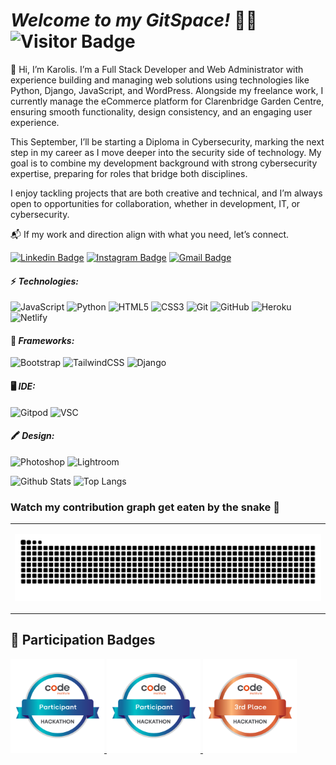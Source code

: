 # ***Welcome to my GitSpace!*** 👨‍💻 ![Visitor Badge](https://visitor-badge.laobi.icu/badge?page_id=kpetrauskas92.kpetrauskas92)

👋 Hi, I’m Karolis.
I’m a Full Stack Developer and Web Administrator with experience building and managing web solutions using technologies like Python, Django, JavaScript, and WordPress. Alongside my freelance work, I currently manage the eCommerce platform for Clarenbridge Garden Centre, ensuring smooth functionality, design consistency, and an engaging user experience.

This September, I’ll be starting a Diploma in Cybersecurity, marking the next step in my career as I move deeper into the security side of technology. My goal is to combine my development background with strong cybersecurity expertise, preparing for roles that bridge both disciplines.

I enjoy tackling projects that are both creative and technical, and I’m always open to opportunities for collaboration, whether in development, IT, or cybersecurity.

📬 If my work and direction align with what you need, let’s connect.

[![Linkedin Badge](https://img.shields.io/badge/-LinkedIn-blue?style=-square&logo=Linkedin&logoColor=white&link=https://www.linkedin.com/in/kpetrauskas92/)](https://www.linkedin.com/in/pkarolisdev/)
[![Instagram Badge](https://img.shields.io/badge/-Instagram-purple?style=-square&logo=instagram&logoColor=white&link=https://instagram.com/karolis.photos/)](https://instagram.com/karolis.photos)
[![Gmail Badge](https://img.shields.io/badge/-Gmail-c14438?style=-square&logo=Gmail&logoColor=white&link=mailto:pkarolis.dev@gmail.com)](mailto:k.petrauskas92+dev@gmail.com)


#### ⚡ ***Technologies:***
  
![JavaScript](https://img.shields.io/badge/%20JavaScript-000000?style=square&logo=JavaScript&logoColor=F7DF1E)
![Python](https://img.shields.io/badge/%20Python-000000?style=square&logo=Python&logoColor=blue)
![HTML5](https://img.shields.io/badge/%20HTML5-000000?style=square&logo=Html5&logoColor=E34F26)
![CSS3](https://img.shields.io/badge/%20CSS3-000000?style=square&logo=css3&logoColor=1572B6)
![Git](https://img.shields.io/badge/%20Git-000000?style=square&logo=git&logoColor=E44C30)
![GitHub](https://img.shields.io/badge/%20GitHub-000000?style=square&logo=github&logoColor=white)
![Heroku](https://img.shields.io/badge/%20Heroku-000000?style=square&logo=heroku&logoColor=430098)
![Netlify](https://img.shields.io/badge/Netlify-%23000000.svg?style=square&logo=netlify&logoColor=#00C7B7)

#### 🚀 ***Frameworks:***

![Bootstrap](https://img.shields.io/badge/%20Bootstrap-000000?style=square&logo=bootstrap&logoColor=563D7C)
![TailwindCSS](https://img.shields.io/badge/%20TailwindCSS-000000?style=square&logo=tailwindcss&logoColor=07B0CE)
![Django](https://img.shields.io/badge/%20Django-000000?style=square&logo=django&logoColor=092D1F)

#### 🖥️ ***IDE:***

![Gitpod](https://img.shields.io/badge/Gitpod-000000?style=square&logo=gitpod&logoColor=orange)
![VSC](https://img.shields.io/badge/VSCode-000000?style=square&logo=visual%20studio%20code&logoColor=0078D4)

#### 🖍 ***Design:***

![Photoshop](https://img.shields.io/badge/%20Photoshop-000000?style=square&logo=Adobe%20Photoshop&logoColor=31A8FF)
![Lightroom](https://img.shields.io/badge/%20Lightroom-000000?style=square&logo=Adobe%20Lightroom&logoColor=31A8FF)

![Github Stats](https://github-readme-stats.vercel.app/api?username=kpetrauskas92&count_private=true&show_icons=true&include_all_commits=true)
![Top Langs](https://github-readme-stats.vercel.app/api/top-langs/?username=kpetrauskas92&hide=TeX&layout=compact)

### Watch my contribution graph get eaten by the snake 🐍
<table><tr><td>

![snake gif](https://github.com/kpetrauskas92/kpetrauskas92/blob/output/github-contribution-grid-snake-dark.svg)
</td></tr></table>

## 🏅 Participation Badges

<div style="align center">
  <a href="https://api.eu.badgr.io/public/assertions/850-_-KPSeq4VS26pkeBNQ?identity__email=k.petrauskas92%40gmail.com">
    <img src="https://github.com/kpetrauskas92/kpetrauskas92/blob/main/Code%20Institute%20-%20March%202023%20Hackathon%20Participant%20-%202023-03-20.png" width="150">
  </a>
  <a href="https://api.eu.badgr.io/public/assertions/1iQhUFk_RVOSe4sgWn0Ocw?identity__email=k.petrauskas92%40gmail.com">
    <img src="https://github.com/kpetrauskas92/kpetrauskas92/blob/main/Code%20Institute%20-%20March%202023%20Hackathon%20Participant%20-%202023-03-20.png" width="150">
  </a>
  <a href="https://api.eu.badgr.io/public/assertions/fRNBtq4_T0-qwFOFdGjh1A?identity__email=k.petrauskas92%40gmail.com">
    <img src="https://github.com/kpetrauskas92/kpetrauskas92/blob/main/Feb%202024%20Hackathon.png" width="150">
  </a>
</div>
